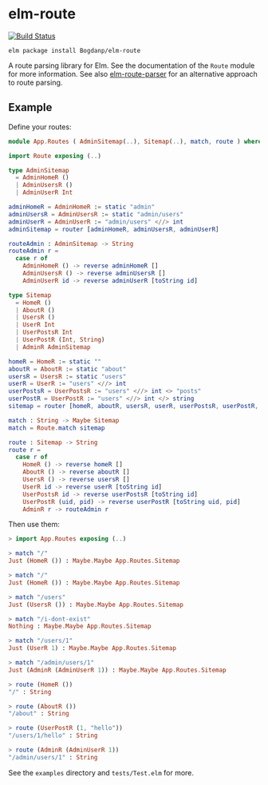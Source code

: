 # elm-route

[![Build Status](https://travis-ci.org/Bogdanp/elm-route.svg)](https://travis-ci.org/Bogdanp/elm-route)

``` shell
elm package install Bogdanp/elm-route
```

A route parsing library for Elm. See the documentation of the `Route`
module for more information. See also [elm-route-parser][erp] for an
alternative approach to route parsing.

## Example

Define your routes:

``` Elm
module App.Routes ( AdminSitemap(..), Sitemap(..), match, route ) where

import Route exposing (..)

type AdminSitemap
  = AdminHomeR ()
  | AdminUsersR ()
  | AdminUserR Int

adminHomeR = AdminHomeR := static "admin"
adminUsersR = AdminUsersR := static "admin/users"
adminUserR = AdminUserR := "admin/users" <//> int
adminSitemap = router [adminHomeR, adminUsersR, adminUserR]

routeAdmin : AdminSitemap -> String
routeAdmin r =
  case r of
    AdminHomeR () -> reverse adminHomeR []
    AdminUsersR () -> reverse adminUsersR []
    AdminUserR id -> reverse adminUserR [toString id]

type Sitemap
  = HomeR ()
  | AboutR ()
  | UsersR ()
  | UserR Int
  | UserPostsR Int
  | UserPostR (Int, String)
  | AdminR AdminSitemap

homeR = HomeR := static ""
aboutR = AboutR := static "about"
usersR = UsersR := static "users"
userR = UserR := "users" <//> int
userPostsR = UserPostsR := "users" <//> int <> "posts"
userPostR = UserPostR := "users" <//> int </> string
sitemap = router [homeR, aboutR, usersR, userR, userPostsR, userPostR, child AdminR adminSitemap]

match : String -> Maybe Sitemap
match = Route.match sitemap

route : Sitemap -> String
route r =
  case r of
    HomeR () -> reverse homeR []
    AboutR () -> reverse aboutR []
    UsersR () -> reverse usersR []
    UserR id -> reverse userR [toString id]
    UserPostsR id -> reverse userPostsR [toString id]
    UserPostR (uid, pid) -> reverse userPostR [toString uid, pid]
    AdminR r -> routeAdmin r
```

Then use them:

``` Elm
> import App.Routes exposing (..)

> match "/"
Just (HomeR ()) : Maybe.Maybe App.Routes.Sitemap

> match "/"
Just (HomeR ()) : Maybe.Maybe App.Routes.Sitemap

> match "/users"
Just (UsersR ()) : Maybe.Maybe App.Routes.Sitemap

> match "/i-dont-exist"
Nothing : Maybe.Maybe App.Routes.Sitemap

> match "/users/1"
Just (UserR 1) : Maybe.Maybe App.Routes.Sitemap

> match "/admin/users/1"
Just (AdminR (AdminUserR 1)) : Maybe.Maybe App.Routes.Sitemap

> route (HomeR ())
"/" : String

> route (AboutR ())
"/about" : String

> route (UserPostR (1, "hello"))
"/users/1/hello" : String

> route (AdminR (AdminUserR 1))
"/admin/users/1" : String
```

See the `examples` directory and `tests/Test.elm` for more.

[erp]: https://github.com/etaque/elm-route-parser
